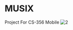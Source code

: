 # MUSIX
Project For CS-356 Mobile
![2](https://user-images.githubusercontent.com/78017906/150287531-e811f31d-1945-4350-a4fe-5c664a1098dd.png)
